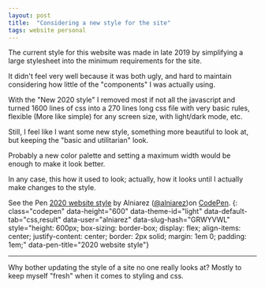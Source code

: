 ```yaml
---
layout: post
title:  "Considering a new style for the site"
tags: website personal
---
```


The current style for this website was made in late 2019 by simplifying a large stylesheet into the minimum requirements for the site.

It didn't feel very well because it was both ugly, and hard to maintain considering how little of the "components" I was actually using.

With the "New 2020 style" I removed most if not all the javascript and turned 1600 lines of css into a 270 lines long css file with very basic rules, flexible (More like simple) for any screen size, with light/dark mode, etc.

Still, I feel like I want some new style, something more beautiful to look at, but keeping the "basic and utilitarian" look.

Probably a new color palette and setting a maximum width would be enough to make it look better.

In any case, this how it used to look; actually, how it looks until I actually make changes to the style.

<span>See the Pen <a href="https://codepen.io/alniarez/pen/GRWYVWL"> 2020 website style</a> by Alniarez (<a href="https://codepen.io/alniarez">@alniarez</a>)on <a href="https://codepen.io">CodePen</a>.</span>
{: class="codepen" data-height="600" data-theme-id="light" data-default-tab="css,result" data-user="alniarez" data-slug-hash="GRWYVWL" style="height: 600px; box-sizing: border-box; display: flex; align-items: center; justify-content: center; border: 2px solid; margin: 1em 0; padding: 1em;" data-pen-title="2020 website style"}

<script async src="https://cpwebassets.codepen.io/assets/embed/ei.js"></script>

---

Why bother updating the style of a site no one really looks at? Mostly to keep myself "fresh" when it comes to styling and css.